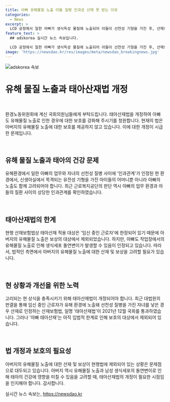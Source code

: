 ```yaml
---
title: 아빠 유해물질 노출 아들 질병 인과성 산재 못 받는 이유
categories:
  - News
excerpt: >
  LCD 공정에서 일한 아빠가 생식독성 물질에 노출되어 아들이 선천성 기형을 가진 후, 산재보험 적용이 필요하다는 주장이 나왔다. 현재의 산재보험법은 임신 중인 여성에만 적용되는 데 비해 남성에게는 적용되지 않아 법 개정이 필요하다는 지적이다. 근로복지공단은 아빠의 업무 환경과 아들의 질환 사이에 인과관계를 인정했지만 산재보험법상의 제한으로 인해 보상을 받지 못했다. 이에 관련 단체는 법 개정 촉구를 위해 국회의 지원을 요청하고 있다. 또한 민주노총 공공운수노조는 이에 대한 이슈 제기를 통해 법 개정을 촉구하고 있다. 사진과 관련이 없는 기사이지만, 현 남성 노동자의 산재 보상이 필요함을 강조하는 사례로 주목을 받고 있다.
feature_text: >
  ## adskorea 실시간 뉴스 속보입니다.

  LCD 공정에서 일한 아빠가 생식독성 물질에 노출되어 아들이 선천성 기형을 가진 후, 산재보험 적용이 필요하다는 주장이 나왔다. 현재의 산재보험법은 임신 중인 여성에만 적용되는 데 비해 남성에게는 적용되지 않아 법 개정이 필요하다는 지적이다. 근로복지공단은 아빠의 업무 환경과 아들의 질환 사이에 인과관계를 인정했지만 산재보험법상의 제한으로 인해 보상을 받지 못했다. 이에 관련 단체는 법 개정 촉구를 위해 국회의 지원을 요청하고 있다. 또한 민주노총 공공운수노조는 이에 대한 이슈 제기를 통해 법 개정을 촉구하고 있다. 사진과 관련이 없는 기사이지만, 현 남성 노동자의 산재 보상이 필요함을 강조하는 사례로 주목을 받고 있다.
image: 'https://newsdao.kr/res/images/meta/newsdao_breakingnews.jpg'
---
```


<p><img src="https://newsdao.kr/res/images/meta/newsdao_breakingnews.jpg" alt="adskorea 속보" /></p>

<h1>유해 물질 노출과 태아산재법 개정</h1>

<p data-ke-size="size16">&nbsp;</p>

<p>환경노동위원회에 계신 국회의원님들에게 부탁드립니다. 태아산재법을 개정하여 아빠도 유해물질 노출로 인한 경우에 대한 보호를 강화해 주시기를 청원합니다. 현재의 법은 아버지의 유해물질 노출에 대한 보호를 제공하지 않고 있습니다. 이에 대한 개정이 시급한 문제입니다.</p>

<p data-ke-size="size16">&nbsp;</p>

<h2 data-ke-size="size26">유해 물질 노출과 태아의 건강 문제</h2>

<p>유해환경에서 일한 아빠의 업무와 자녀의 선천성 질병 사이에 '인과관계'가 인정된 현 환경에서, 신생아실에서 목격되는 유전성 기형을 가진 아이들의 어머니뿐 아니라 아빠의 노출도 함께 고려되어야 합니다. 최근 근로복지공단의 판단 역시 아빠의 업무 환경과 아들의 질환 사이의 상당한 인과관계를 확인하였습니다.</p>

<p data-ke-size="size16">&nbsp;</p>

<h2 data-ke-size="size26">태아산재법의 한계</h2>

<p>현행 산재보험법상 태아산재 적용 대상은 '임신 중인 근로자'에 한정되어 있기 때문에 아버지의 유해물질 노출은 보상의 대상에서 제외되었습니다. 하지만, 아빠도 작업장에서의 유해물질 노출로 인해 생식세포 돌연변이가 발생할 수 있음이 인정되고 있습니다. 따라서, 법적인 측면에서 아버지의 유해물질 노출에 대한 산재 및 보상을 고려할 필요가 있습니다.</p>

<p data-ke-size="size16">&nbsp;</p>

<h2 data-ke-size="size26">현 상황과 개선을 위한 노력</h2>

<p>고리되는 현 상식을 충족시키기 위해 태아산재법이 개정되어야 합니다. 최근 대법원의 판결을 통해 임신 중인 근로자가 유해 환경에 노출돼 선천성 질병을 가진 자녀를 낳은 경우 산재로 인정하는 산재보험법, 일명 '태아산재법'이 2021년 12월 국회를 통과하였습니다. 그러나 '아빠 태아산재'는 아직 입법적 한계로 인해 보호의 대상에서 제외되어 있습니다.</p>

<p data-ke-size="size16">&nbsp;</p>

<h2 data-ke-size="size26">법 개정과 보호의 필요성</h2>

<p>아버지의 유해물질 노출에 대한 산재 및 보상이 현행법에 제외되어 있는 상황은 문제점으로 대두되고 있습니다. 아버지 역시 유해물질 노출과 남성 생식세포의 돌연변이로 인해 태아의 건강에 영향을 미칠 수 있음을 고려할 때, 태아산재법의 개정이 필요한 시점임을 인지해야 합니다. 감사합니다.</p>
실시간 뉴스 속보는, <a href="https://newsdao.kr" rel="dofollow">https://newsdao.kr</a>


